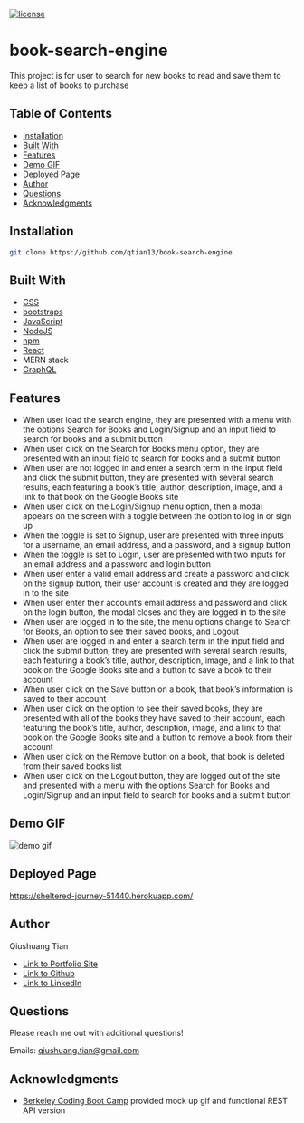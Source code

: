 [![license](https://img.shields.io/badge/License-MIT-blue.svg)](https://opensource.org/licenses/MIT)
# book-search-engine

This project is for user to search for new books to read and save them to keep a list of books to purchase

## Table of Contents
* [Installation](#installation)
* [Built With](#built-with)
* [Features](#features)
* [Demo GIF](#demo-gif)
* [Deployed Page](#deployed-page)
* [Author](#author)
* [Questions](#questions)
* [Acknowledgments](#acknowledgments)

## Installation
```bash
git clone https://github.com/qtian13/book-search-engine
```

## Built With
* [CSS](https://www.w3schools.com/css/)
* [bootstraps](https://getbootstrap.com/)
* [JavaScript](https://www.javascript.com/)
* [NodeJS](https://nodejs.org/en/)
* [npm](https://www.npmjs.com/)
* [React](https://reactjs.org/)
* MERN stack
* [GraphQL](https://graphql.org/)


## Features
* When user load the search engine, they are presented with a menu with the options Search for Books and Login/Signup and an input field to search for books and a submit button
* When user click on the Search for Books menu option, they are presented with an input field to search for books and a submit button
* When user are not logged in and enter a search term in the input field and click the submit button, they are presented with several search results, each featuring a book’s title, author, description, image, and a link to that book on the Google Books site
* When user click on the Login/Signup menu option, then a modal appears on the screen with a toggle between the option to log in or sign up
* When the toggle is set to Signup, user are presented with three inputs for a username, an email address, and a password, and a signup button
* When the toggle is set to Login, user are presented with two inputs for an email address and a password and login button
* When user enter a valid email address and create a password and click on the signup button, their user account is created and they are logged in to the site
* When user enter their account’s email address and password and click on the login button, the modal closes and they are logged in to the site
* When user are logged in to the site, the menu options change to Search for Books, an option to see their saved books, and Logout
* When user are logged in and enter a search term in the input field and click the submit button, they are presented with several search results, each featuring a book’s title, author, description, image, and a link to that book on the Google Books site and a button to save a book to their account
* When user click on the Save button on a book, that book’s information is saved to their account
* When user click on the option to see their saved books, they are presented with all of the books they have saved to their account, each featuring the book’s title, author, description, image, and a link to that book on the Google Books site and a button to remove a book from their account
* When user click on the Remove button on a book, that book is deleted from their saved books list
* When user click on the Logout button, they are logged out of the site and presented with a menu with the options Search for Books and Login/Signup and an input field to search for books and a submit button  

## Demo GIF
![demo gif](./client/public/assets/images/appDemo.gif)

## Deployed Page
https://sheltered-journey-51440.herokuapp.com/

## Author
Qiushuang Tian
- [Link to Portfolio Site](https://qtian13.github.io/react-portfolio/)
- [Link to Github](https://github.com/qtian13)
- [Link to LinkedIn](https://www.linkedin.com/in/qiushuang-tian-a9754248/)

## Questions
Please reach me out with additional questions!

Emails: qiushuang.tian@gmail.com

## Acknowledgments
- [Berkeley Coding Boot Camp](https://bootcamp.berkeley.edu/coding/) provided mock up gif and functional REST API version